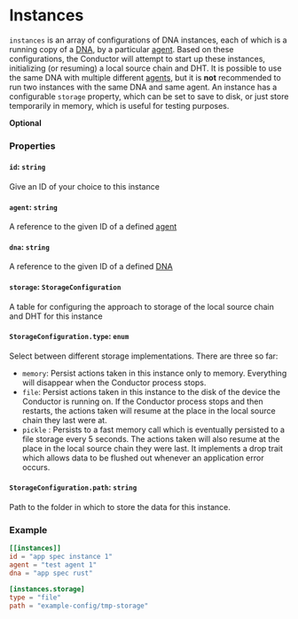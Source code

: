 # Instances

`instances` is an array of configurations of DNA instances, each of which is a running copy of a [DNA](./conductor_dnas.md), by a particular [agent](./conductor_agents.md). Based on these configurations, the Conductor will attempt to start up these instances, initializing (or resuming) a local source chain and DHT. It is possible to use the same DNA with multiple different [agents](./conductor_agents.md), but it is **not** recommended to run two instances with the same DNA and same agent. An instance has a configurable `storage` property, which can be set to save to disk, or just store temporarily in memory, which is useful for testing purposes.

**Optional**

### Properties

#### `id`: `string`
Give an ID of your choice to this instance

#### `agent`: `string`
A reference to the given ID of a defined [agent](./conductor_agents.md)

#### `dna`: `string`
A reference to the given ID of a defined [DNA](./conductor_dnas.md)

#### `storage`: `StorageConfiguration`
A table for configuring the approach to storage of the local source chain and DHT for this instance

#### `StorageConfiguration.type`: `enum`
Select between different storage implementations. There are three so far:
- `memory`: Persist actions taken in this instance only to memory. Everything will disappear when the Conductor process stops.
- `file`: Persist actions taken in this instance to the disk of the device the Conductor is running on. If the Conductor process stops and then restarts, the actions taken will resume at the place in the local source chain they last were at.
- `pickle` : Persists to a fast memory call which is eventually persisted to a file storage every 5 seconds. The actions taken will also resume at the place in the local source chain they were last. It implements a drop trait which allows data to be flushed out whenever an application error occurs.

#### `StorageConfiguration.path`: `string`
Path to the folder in which to store the data for this instance.

### Example
```toml
[[instances]]
id = "app spec instance 1"
agent = "test agent 1"
dna = "app spec rust"

[instances.storage]
type = "file"
path = "example-config/tmp-storage"
```

